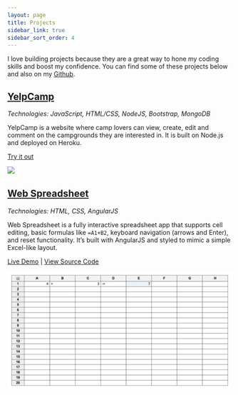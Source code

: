 ```yaml
---
layout: page
title: Projects 
sidebar_link: true
sidebar_sort_order: 4
---
```


I love building projects because they are a great way to hone my coding skills and boost my confidence. You can find some of these projects below and also on my <a href="https://github.com/peggiezx">Github</a>.

## <a href="https://xun-zhong-yelpcamp.herokuapp.com/">YelpCamp</a>
_Technologies: JavaScript, HTML/CSS, NodeJS, Bootstrap, MongoDB_

YelpCamp is a website where camp lovers can view, create, edit and comment on the campgrounds they are interested in. It is built on Node.js and deployed on Heroku.

<a href="https://yelpcamp-peggiezx.onrender.com/">Try it out</a>

<a href="https://yelpcamp-peggiezx.onrender.com/"><img src="https://res.cloudinary.com/peggiexplode/image/upload/v1757003660/yelpcamp-home_vrdgvt.png"></a>

## <a href="https://peggiezx.github.io/my-web-spreadsheet/">Web Spreadsheet</a>
_Technologies: HTML, CSS, AngularJS_

Web Spreadsheet is a fully interactive spreadsheet app that supports cell editing, basic formulas like `=A1+B2`, keyboard navigation (arrows and Enter), and reset functionality. It’s built with AngularJS and styled to mimic a simple Excel-like layout.

<a href="https://peggiezx.github.io/my-web-spreadsheet/">Live Demo</a> | <a href="https://github.com/peggiezx/my-web-spreadsheet">View Source Code</a>

<img src="https://raw.githubusercontent.com/peggiezx/my-web-spreadsheet/main/assets/my-web-spreadsheet.png" alt="Spreadsheet screenshot">
